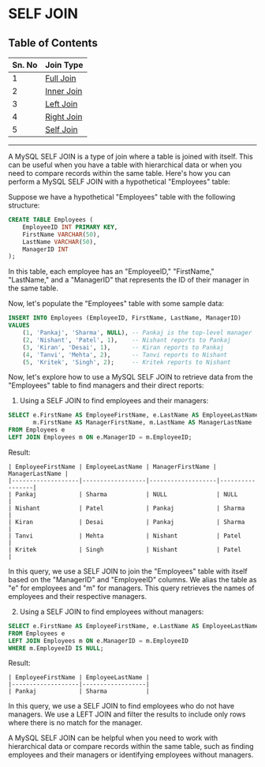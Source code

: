 # SELF JOIN
## Table of Contents
| Sn. No | Join Type                |
|--------|--------------------------|
| 1      | [Full Join](FullJoin.md) |
| 2      | [Inner Join](InnerJoin.md)|
| 3      | [Left Join](LeftJoin.md)  |
| 4      | [Right Join](RightJoin.md)|
| 5      | [Self Join](SelfJoin.md)  |
***
A MySQL SELF JOIN is a type of join where a table is joined with itself. This can be useful when you have a table with hierarchical data or when you need to compare records within the same table. Here's how you can perform a MySQL SELF JOIN with a hypothetical "Employees" table:

Suppose we have a hypothetical "Employees" table with the following structure:

```sql
CREATE TABLE Employees (
    EmployeeID INT PRIMARY KEY,
    FirstName VARCHAR(50),
    LastName VARCHAR(50),
    ManagerID INT
);
```

In this table, each employee has an "EmployeeID," "FirstName," "LastName," and a "ManagerID" that represents the ID of their manager in the same table.

Now, let's populate the "Employees" table with some sample data:

```sql
INSERT INTO Employees (EmployeeID, FirstName, LastName, ManagerID)
VALUES
    (1, 'Pankaj', 'Sharma', NULL), -- Pankaj is the top-level manager
    (2, 'Nishant', 'Patel', 1),    -- Nishant reports to Pankaj
    (3, 'Kiran', 'Desai', 1),      -- Kiran reports to Pankaj
    (4, 'Tanvi', 'Mehta', 2),      -- Tanvi reports to Nishant
    (5, 'Kritek', 'Singh', 2);     -- Kritek reports to Nishant
```

Now, let's explore how to use a MySQL SELF JOIN to retrieve data from the "Employees" table to find managers and their direct reports:

1. Using a SELF JOIN to find employees and their managers:

```sql
SELECT e.FirstName AS EmployeeFirstName, e.LastName AS EmployeeLastName,
       m.FirstName AS ManagerFirstName, m.LastName AS ManagerLastName
FROM Employees e
LEFT JOIN Employees m ON e.ManagerID = m.EmployeeID;
```

Result:

```
| EmployeeFirstName | EmployeeLastName | ManagerFirstName | ManagerLastName |
|-------------------|------------------|-------------------|-----------------|
| Pankaj            | Sharma           | NULL              | NULL            |
| Nishant           | Patel            | Pankaj            | Sharma          |
| Kiran             | Desai            | Pankaj            | Sharma          |
| Tanvi             | Mehta            | Nishant           | Patel           |
| Kritek            | Singh            | Nishant           | Patel           |
```

In this query, we use a SELF JOIN to join the "Employees" table with itself based on the "ManagerID" and "EmployeeID" columns. We alias the table as "e" for employees and "m" for managers. This query retrieves the names of employees and their respective managers.

2. Using a SELF JOIN to find employees without managers:

```sql
SELECT e.FirstName AS EmployeeFirstName, e.LastName AS EmployeeLastName
FROM Employees e
LEFT JOIN Employees m ON e.ManagerID = m.EmployeeID
WHERE m.EmployeeID IS NULL;
```

Result:

```
| EmployeeFirstName | EmployeeLastName |
|-------------------|------------------|
| Pankaj            | Sharma           |
```

In this query, we use a SELF JOIN to find employees who do not have managers. We use a LEFT JOIN and filter the results to include only rows where there is no match for the manager.

A MySQL SELF JOIN can be helpful when you need to work with hierarchical data or compare records within the same table, such as finding employees and their managers or identifying employees without managers.

